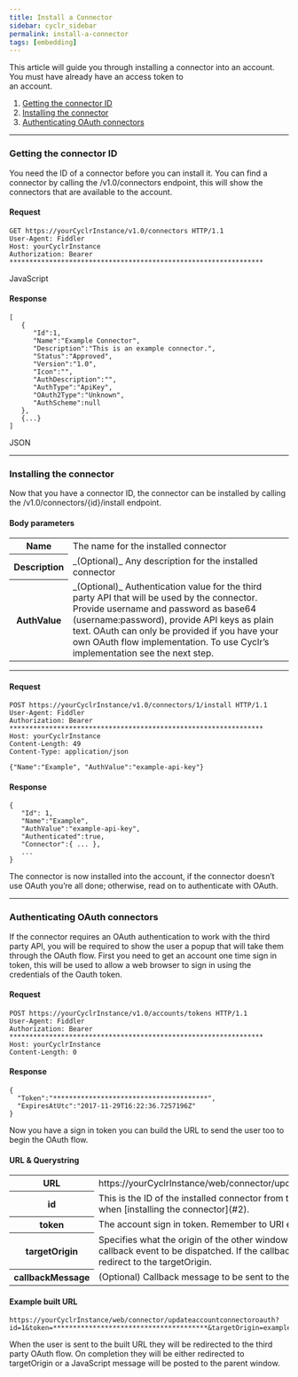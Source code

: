 ```yaml
---
title: Install a Connector
sidebar: cyclr_sidebar
permalink: install-a-connector
tags: [embedding]
---
```


This article will guide you through installing a connector into an account. You must have already have an access token to  
an account.

1.  [Getting the connector ID](#1)
2.  [Installing the connector](#2)
3.  [Authenticating OAuth connectors](#3)

* * *

### Getting the connector ID

You need the ID of a connector before you can install it. You can find a connector by calling the /v1.0/connectors endpoint, this will show the connectors that are available to the account.

#### Request

    GET https://yourCyclrInstance/v1.0/connectors HTTP/1.1
    User-Agent: Fiddler
    Host: yourCyclrInstance
    Authorization: Bearer ****************************************************************
    

JavaScript

#### Response

    [
       {  
          "Id":1,
          "Name":"Example Connector",
          "Description":"This is an example connector.",
          "Status":"Approved",
          "Version":"1.0",
          "Icon":"",
          "AuthDescription":"",
          "AuthType":"ApiKey",
          "OAuth2Type":"Unknown",
          "AuthScheme":null
       },
       {...}
    ]

JSON

* * *

### Installing the connector

Now that you have a connector ID, the connector can be installed by calling the /v1.0/connectors/{id}/install endpoint.

#### Body parameters

<table>
    <tr>
        <th>Name</th>
        <td>The name for the installed connector</td>
    </tr>
    <tr>
        <th>Description</th>
        <td>_(Optional)_ Any description for the installed connector</td>
    </tr>
    <tr>
        <th>AuthValue</th>
        <td>_(Optional)_ Authentication value for the third party API that will be used by the connector. Provide username  
and password as base64 (username:password), provide API keys as plain text. OAuth can only be provided if you  
have your own OAuth flow implementation. To use Cyclr’s implementation see the next step.</td>
    </tr>
</table>

* * *

#### Request

    POST https://yourCyclrInstance/v1.0/connectors/1/install HTTP/1.1
    User-Agent: Fiddler
    Authorization: Bearer ****************************************************************
    Host: yourCyclrInstance
    Content-Length: 49
    Content-Type: application/json
    
    {"Name":"Example", "AuthValue":"example-api-key"}

#### Response

    {  
       "Id": 1,
       "Name":"Example",
       "AuthValue":"example-api-key",
       "Authenticated":true,
       "Connector":{ ... },
       ...
    }

The connector is now installed into the account, if the connector doesn’t use OAuth you’re all done; otherwise, read on to authenticate with OAuth.

* * *

### Authenticating OAuth connectors

If the connector requires an OAuth authentication to work with the third party API, you will be required to show the user a popup that will take them through the OAuth flow. First you need to get an account one time sign in token, this will be used to allow a web browser to sign in using the credentials of the Oauth token.

#### Request

    POST https://yourCyclrInstance/v1.0/accounts/tokens HTTP/1.1
    User-Agent: Fiddler
    Authorization: Bearer ****************************************************************
    Host: yourCyclrInstance
    Content-Length: 0

#### Response

    {
      "Token":"***************************************",
      "ExpiresAtUtc":"2017-11-29T16:22:36.7257196Z"
    }

Now you have a sign in token you can build the URL to send the user too to begin the OAuth flow.

#### URL & Querystring

<table>
    <tr>
        <th>URL</th>
        <td>https://yourCyclrInstance/web/connector/updateaccountconnectoroauth</td>
    </tr>
    <tr>
        <th>id</th>
        <td>This is the ID of the installed connector from the response when [installing the connector](#2).</td>
    </tr>
    <tr>
        <th>token</th>
        <td>The account sign in token. Remember to URI encode it.</td>
    </tr>
    <tr>
        <th>targetOrigin</th>
        <td>Specifies what the origin of the other window must be for the javascript callback event to be dispatched. If  
the callback message is null we will redirect to the targetOrigin.</td>
    </tr>
    <tr>
        <th>callbackMessage</th>
        <td>(Optional) Callback message to be sent to the parent window.</td>
    </tr>
</table>

#### Example built URL

    https://yourCyclrInstance/web/connector/updateaccountconnectoroauth?id=1&token=***************************************&targetOrigin=example.com&callbackMessage=done

When the user is sent to the built URL they will be redirected to the third party OAuth flow. On completion they will be either redirected to targetOrigin or a JavaScript message will be posted to the parent window.

